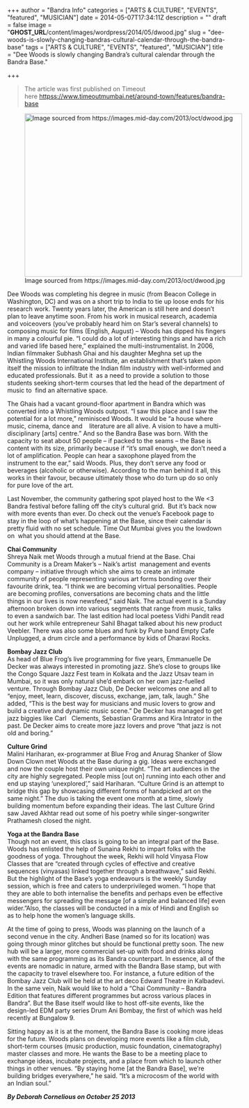 +++
author = "Bandra Info"
categories = ["ARTS &amp; CULTURE", "EVENTS", "featured", "MUSICIAN"]
date = 2014-05-07T17:34:11Z
description = ""
draft = false
image = "__GHOST_URL__/content/images/wordpress/2014/05/dwood.jpg"
slug = "dee-woods-is-slowly-changing-bandras-cultural-calendar-through-the-bandra-base"
tags = ["ARTS &amp; CULTURE", "EVENTS", "featured", "MUSICIAN"]
title = "Dee Woods is slowly changing Bandra’s cultural calendar through the Bandra Base."

+++


<div class="description">
<blockquote><p>The article was first published on Timeout here <a href="httpss://www.timeoutmumbai.net/around-town/features/bandra-base">httpss://www.timeoutmumbai.net/around-town/features/bandra-base</a></p></blockquote>
<p><figure id="attachment_6411" aria-describedby="caption-attachment-6411" style="width: 500px" class="wp-caption aligncenter"><img loading="lazy" class="size-full wp-image-6411" src="https://i1.wp.com/bandra.info/wp-content/uploads/2014/05/dwood.jpg?resize=500%2C375&#038;ssl=1" alt="Image sourced from https://images.mid-day.com/2013/oct/dwood.jpg" width="500" height="375" data-recalc-dims="1" /><figcaption id="caption-attachment-6411" class="wp-caption-text">Image sourced from https://images.mid-day.com/2013/oct/dwood.jpg</figcaption></figure></p>
<p>Dee Woods was completing his degree in music (from Beacon College in Washington, DC) and was on a short trip to India to tie up loose ends for his research work. Twenty years later, the American is still here and doesn’t plan to leave anytime soon. From his work in musical research, academia and voiceovers (you’ve probably heard him on Star’s several channels) to composing music for films (English, August) – Woods has dipped his fingers in many a colourful pie. “I could do a lot of interesting things and have a rich and varied life based here,” explained the multi-instrumentalist. In 2006, Indian filmmaker Subhash Ghai and his daughter Meghna set up the Whistling Woods International Institute, an establishment that’s taken upon itself the mission to infiltrate the Indian film industry with well-informed and educated professionals. But it  as a need to provide a solution to those students seeking short-term courses that led the head of the department of music to  find an alternative space.</p>
<p>The Ghais had a vacant ground-floor apartment in Bandra which was converted into a Whistling Woods outpost. “I saw this place and I saw the potential for a lot more,” reminisced Woods. It would be “a house where music, cinema, dance and    literature are all alive. A vision to have a multi-disciplinary [arts] centre.” And so the Bandra Base was born. With the capacity to seat about 50 people – if packed to the seams – the Base is content with its size, primarily because if “it’s small enough, we don’t need a lot of amplification. People can hear a saxophone played from the instrument to the ear,” said Woods. Plus, they don’t serve any food or beverages (alcoholic or otherwise). According to the man behind it all, this works in their favour, because ultimately those who do turn up do so only for pure love of the art.</p>
<p>Last November, the community gathering spot played host to the We &lt;3 Bandra festival before falling off the city’s cultural grid.  But it’s back now with more events than ever. Do check out the venue’s Facebook page to stay in the loop of what’s happening at the Base, since their calendar is pretty fluid with no set schedule. Time Out Mumbai gives you the lowdown on  what you should attend at the Base.</p>
<p><strong>Chai Community<br />
</strong>Shreya Naik met Woods through a mutual friend at the Base. Chai Community is a Dream Maker’s – Naik’s artist  management and events company – initiative through which she aims to create an intimate community of people representing various art forms bonding over their favourite drink, tea. “I think we are becoming virtual personalities. People are becoming profiles, conversations are becoming chats and the little things in our lives is now newsfeed,” said Naik. The actual event is a Sunday afternoon broken down into various segments that range from music, talks to even a sandwich bar. The last edition had local poetess Vidhi Pandit read out her work while entrepreneur Sahil Bhagat talked about his new product Veebler. There was also some blues and funk by Pune band Empty Cafe Unplugged, a drum circle and a performance by kids of Dharavi Rocks.</p>
<p><strong>Bombay Jazz Club<br />
</strong>As head of Blue Frog’s live programming for five years, Emmanuelle De Decker was always interested in promoting jazz. She’s close to groups like the Congo Square Jazz Fest team in Kolkata and the Jazz Utsav team in Mumbai, so it was only natural she’d embark on her own jazz-fuelled venture. Through Bombay Jazz Club, De Decker welcomes one and all to “enjoy, meet, learn, discover, discuss, exchange, jam, talk, laugh.” She added, “This is the best way for musicians and music lovers to grow and build a creative and dynamic music scene.” De Decker has managed to get jazz biggies like Carl   Clements, Sebastian Gramms and Kira Intrator in the past. De Decker aims to create more jazz lovers and prove “that jazz is not old and boring.”</p>
<p><strong>Culture Grind<br />
</strong>Malini Hariharan, ex-programmer at Blue Frog and Anurag Shanker of Slow Down Clown met Woods at the Base during a gig. Ideas were exchanged and now the couple host their own unique night. “The art audiences in the city are highly segregated. People miss [out on] running into each other and end up staying ‘unexplored’,” said Hariharan. “Culture Grind is an attempt to bridge this gap by showcasing different forms of handpicked art on the same night.” The duo is taking the event one month at a time, slowly building momentum before expanding their ideas. The last Culture Grind saw Javed Akhtar read out some of his poetry while singer-songwriter Prathamesh closed the night.</p>
<p><strong>Yoga at the Bandra Base<br />
</strong>Though not an event, this class is going to be an integral part of the Base. Woods has enlisted the help of Sunaina Rekhi to impart folks with the goodness of yoga. Throughout the week, Rekhi will hold Vinyasa Flow Classes that are “created through cycles of effective and creative sequences (vinyasas) linked together through a breathwave,” said Rekhi. But the highlight of the Base’s yoga endeavours is the weekly Sunday session, which is free and caters to underprivileged women. “I hope that they are able to both internalise the benefits and perhaps even be effective messengers for spreading the message [of a simple and balanced life] even wider.”Also, the classes will be conducted in a mix of Hindi and English so as to help hone the women’s language skills.</p>
<p>At the time of going to press, Woods was planning on the launch of a second venue in the city. Andheri Base (named so for its location) was going through minor glitches but should be functional pretty soon. The new hub will be a larger, more commercial set-up with food and drinks along with the same programming as its Bandra counterpart. In essence, all of the events are nomadic in nature, armed with the Bandra Base stamp, but with the capacity to travel elsewhere too. For instance, a future edition of the Bombay Jazz Club will be held at the art deco Edward Theatre in Kalbadevi. In the same vein, Naik would like to hold a “Chai Community – Bandra Edition that features different programmes but across various places in Bandra”. But the Base itself would like to host off-site events, like the design-led EDM party series Drum Ani Bombay, the first of which was held recently at Bungalow 9.</p>
<p>Sitting happy as it is at the moment, the Bandra Base is cooking more ideas for the future. Woods plans on developing more events like a film club, short-term courses (music production, music foundation, cinematography) master classes and more. He wants the Base to be a meeting place to exchange ideas, incubate projects, and a place from which to launch other things in other venues. “By staying home [at the Bandra Base], we’re building bridges everywhere,” he said. “It’s a microcosm of the world with an Indian soul.”</p>
</div>
<p><strong><em>By Deborah Cornelious on October 25 2013</em></strong></p>



